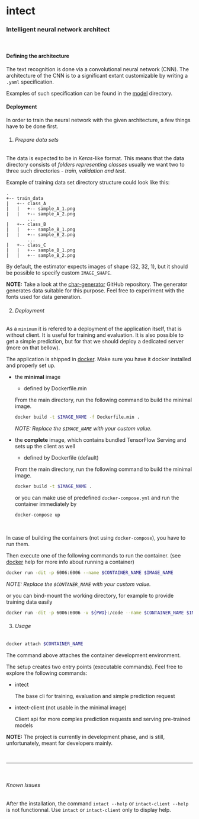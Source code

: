 # intect

### Intelligent neural network architect

<br>

#### Defining the architecture

The text recognition is done via a convolutional neural network (CNN).
The architecture of the CNN is to a significant extant customizable
by writing a `.yaml` specification.

Examples of such specification can be found in the [model](src/data/architectures)
directory.


#### Deployment

In order to train the neural network with the given architecture,
a few things have to be done first.

1) ###### Prepare data sets

The data is expected to be in *Keras*-like format. This means
that the data directory consists of *folders representing classes*
usually we want two to three such directories - *train, validation
and test*.


Example of training data set directory structure could look like this:

```
.
+-- train_data
|   +-- class_A
|   |   +-- sample_A_1.png
|   |   +-- sample_A_2.png
        ...
|   +-- class_B
|   |   +-- sample_B_1.png
|   |   +-- sample_B_2.png
        ...
|   +-- class_C
|   |   +-- sample_B_1.png
|   |   +-- sample_B_2.png
```

By default, the estimator expects images of shape (32, 32, 1), but it should be possible
to specify custom `IMAGE_SHAPE`.

**NOTE:** Take a look at the [char-generator](https://github.com/CermakM/char-generator) GitHub repository.
The generator generates data suitable for this purpose. Feel free to experiment with the fonts
used for data generation.


2) ###### Deployment

As a `minimum` it is refered to a deployment of the application itself, that is without client.
It is useful for training and evaluation. It is also possible to get a simple prediction, but for that we should deploy
a dedicated server (more on that bellow).

The application is shipped in [docker](https://www.docker.com/).
Make sure you have it docker installed and properly set up.

- the **minimal** image
  - defined by Dockerfile.min
   
  From the main directory, run the following command to build the minimal image.

  ```bash
  docker build -t $IMAGE_NAME -f Dockerfile.min .
  ```
  
  *NOTE: Replace the `$IMAGE_NAME` with your custom value.*
   
- the **complete** image, which contains bundled TensorFlow Serving and sets up the client as well
  - defined by Dockerfile (default)
   
  From the main directory, run the following command to build the minimal image.

  ```bash
  docker build -t $IMAGE_NAME .
  ```
  
  or you can make use of predefined `docker-compose.yml` and run the container immediately by

  ```bash
  docker-compose up
  ```

<br>

In case of building the containers (not using `docker-compose`), you have to run them.

Then execute one of the following commands to run the container.
(see [docker](https://ww.docker.com/) help for more info about running a container)

```bash
docker run -dit -p 6006:6006 --name $CONTAINER_NAME $IMAGE_NAME
```

*NOTE: Replace the `$CONTANER_NAME` with your custom value.*

or you can bind-mount the working directory, for example to provide training data easily

```bash
docker run -dit -p 6006:6006 -v ${PWD}:/code --name $CONTAINER_NAME $IMAGE_NAME
```

3) ###### Usage


```bash
docker attach $CONTAINER_NAME
```

The command above attaches the container development environment.

The setup creates two entry points (executable commands). Feel free to explore the following commands:

- intect

  The base cli for training, evaluation and simple prediction request
  
- intect-client (not usable in the minimal image)

  Client api for more comples prediction requests and serving pre-trained models
  
  
**NOTE:** The project is currently in development phase, and is still, unfortunately, meant for developers mainly.

<br>

---

<br>

###### Known Issues

After the installation, the command `intact --help` or `intact-client --help` is not functionnal.
Use `intact` or `intact-client` only to display help.
